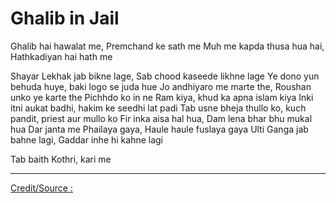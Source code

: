 # Ghalib in Jail

Ghalib hai hawalat me, Premchand ke sath me
Muh me kapda thusa hua hai, Hathkadiyan hai hath me

Shayar Lekhak jab bikne lage, Sab chood kaseede likhne lage
Ye dono yun behuda huye, baki logo se juda hue
Jo andhiyaro me marte the, Roushan unko ye karte the
Pichhdo ko in ne Ram kiya, khud ka apna islam kiya
Inki itni aukat badhi, hakim ke seedhi lat padi
Tab usne bheja thullo ko, kuch pandit, priest aur mullo ko
Fir inka aisa hal hua, Dam lena bhar bhu mukal hua
Dar janta me Phailaya gaya, Haule haule fuslaya gaya
Ulti Ganga jab bahne lagi, Gaddar inhe hi kahne lagi

Tab baith Kothri, kari me 




---
[Credit/Source :](https://www.youtube.com/watch?v=XwL3nt7oyL4)
